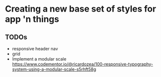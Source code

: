 # Creating a new base set of styles for app 'n things

## TODOs

- responsive header nav
- grid
- Implement a modular scale https://www.codementor.io/@ricardozea/100-responsive-typography-system-using-a-modular-scale-s5rhft58g
